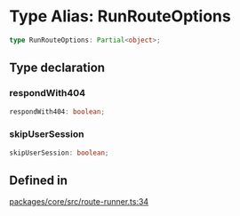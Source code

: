 # Type Alias: RunRouteOptions

```ts
type RunRouteOptions: Partial<object>;
```

## Type declaration

### respondWith404

```ts
respondWith404: boolean;
```

### skipUserSession

```ts
skipUserSession: boolean;
```

## Defined in

[packages/core/src/route-runner.ts:34](https://github.com/vramework/vramework/blob/725723db2d3435e2df2b809e6609ff26f8be368c/packages/core/src/route-runner.ts#L34)
